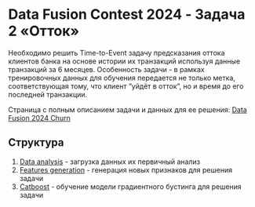 # Data Fusion Contest 2024 - Задача 2 «Отток»

Необходимо решить Time-to-Event задачу предсказания оттока клиентов банка на основе истории их транзакций используя данные транзакций за 6 месяцев. Особенность задачи - в рамках тренировочных данных для обучения передается не только метка, соответствующая тому, что клиент “уйдёт в отток”, но и время до его последней транзакции.

Страница с полным описанием задачи и данных для ее решения: [Data Fusion 2024 Churn](https://ods.ai/competitions/data-fusion2024-churn)

## Структура

1. [Data analysis](https://github.com/SergeiSah/DataFusion2024_ChurnModels/blob/main/Data%20analysis.ipynb) - загрузка данных их первичный анализ
2. [Features generation](https://github.com/SergeiSah/DataFusion2024_ChurnModels/blob/main/Features%20generation.ipynb) - генерация новых признаков для решения задачи
3. [Catboost](https://github.com/SergeiSah/DataFusion2024_ChurnModels/blob/main/Catboost.ipynb) - обучение модели градиентного бустинга для решения задачи
